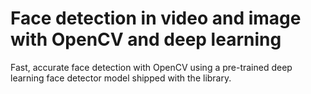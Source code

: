 # Face detection in video and image with OpenCV and deep learning

Fast, accurate face detection with OpenCV using a pre-trained deep learning face detector model shipped with the library.
